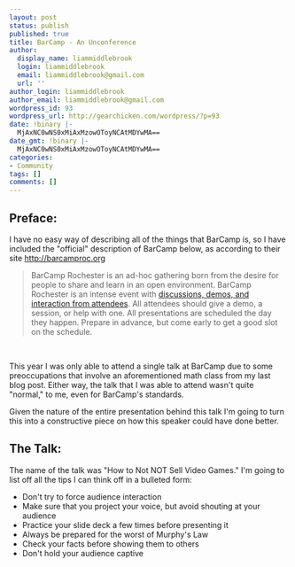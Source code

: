```yaml
---
layout: post
status: publish
published: true
title: BarCamp - An Unconference
author:
  display_name: liammiddlebrook
  login: liammiddlebrook
  email: liammiddlebrook@gmail.com
  url: ''
author_login: liammiddlebrook
author_email: liammiddlebrook@gmail.com
wordpress_id: 93
wordpress_url: http://gearchicken.com/wordpress/?p=93
date: !binary |-
  MjAxNC0wNS0xMiAxMzowOToyNCAtMDYwMA==
date_gmt: !binary |-
  MjAxNC0wNS0xMiAxMzowOToyNCAtMDYwMA==
categories:
- Community
tags: []
comments: []
---
```

<h2>Preface:</h2>
<p>I have no easy way of describing all of the things that BarCamp is, so I have included the "official" description of BarCamp below, as according to their site <a href="http://barcamproc.org">http://barcamproc.org</a></p>
<blockquote><p>BarCamp Rochester is an ad-hoc gathering born from the desire for people to share and learn in an open environment. BarCamp Rochester is an intense event with <a href="http://barcamproc.org/attendees/">discussions, demos, and interaction from attendees</a>. All attendees should give a demo, a session, or help with one. All presentations are scheduled the day they happen. Prepare in advance, but come early to get a good slot on the schedule.</p></blockquote>
<p>&nbsp;</p>
<p>This year I was only able to attend a single talk at BarCamp due to some preoccupations that involve an aforementioned math class from my last blog post. Either way, the talk that I was able to attend wasn't quite "normal," to me, even for BarCamp's standards.</p>
<p>Given the nature of the entire presentation behind this talk I'm going to turn this into a constructive piece on how this speaker could have done better.</p>
<h2>The Talk:</h2>
<p>The name of the talk was "How to Not NOT Sell Video Games." I'm going to list off all the tips I can think off in a bulleted form:</p>
<ul>
<li>Don't try to force audience interaction</li>
<li>Make sure that you project your voice, but avoid shouting at your audience</li>
<li>Practice your slide deck a few times before presenting it</li>
<li>Always be prepared for the worst of Murphy's Law</li>
<li>Check your facts before showing them to others</li>
<li>Don't hold your audience captive</li>
</ul>
